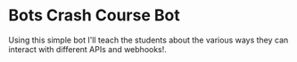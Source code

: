 # Bots Crash Course Bot

Using this simple bot I'll teach the students about the various ways they can
interact with different APIs and webhooks!.
